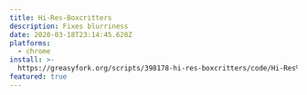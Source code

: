 ```yaml
---
title: Hi-Res-Boxcritters
description: Fixes blurriness
date: 2020-03-18T23:14:45.628Z
platforms:
  - chrome
install: >-
  https://greasyfork.org/scripts/398178-hi-res-boxcritters/code/Hi-Res%20boxcritters.user.js
featured: true
---
```

